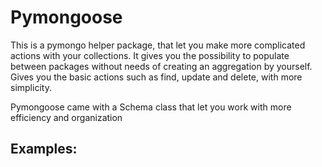 # Pymongoose

This is a pymongo helper package, that let you make more complicated actions with your collections.
It gives you the possibility to populate between packages without needs of creating an aggregation by yourself.
Gives you the basic actions such as find, update and delete, with more simplicity.

Pymongoose came with a Schema class that let you work with more efficiency and organization

## Examples:
